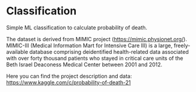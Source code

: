 # Classification
Simple ML classification to calculate probability of death.

The dataset is derived from MIMIC project (https://mimic.physionet.org/). MIMIC-III (Medical Information Mart for Intensive Care III) is a large, freely-available database comprising deidentified health-related data associated with over forty thousand patients who stayed in critical care units of the Beth Israel Deaconess Medical Center between 2001 and 2012.

Here you can find the project description and data:
https://www.kaggle.com/c/probability-of-death-21

